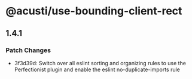 # @acusti/use-bounding-client-rect

## 1.4.1

### Patch Changes

- 3f3d39d: Switch over all eslint sorting and organizing rules to use the
  Perfectionist plugin and enable the eslint no-duplicate-imports rule
